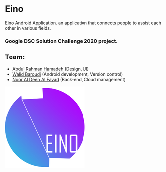 # Eino
Eino Android Application. an application that connects people to assist each other in various fields.
### Google DSC Solution Challenge 2020 project.
## Team:
* [Abdul Rahman Hamadeh](https://github.com/Mo0ff "Github Profile") (Design, UI)
* [Walid Baroudi](https://github.com/waleedbaroudi "Github Profile") (Android development, Version control)
* [Noor Al Deen Al Fayad](https://github.com/Poufy "Github Profile") (Back-end, Cloud management)


<img src="logo.jpg" width="256">
